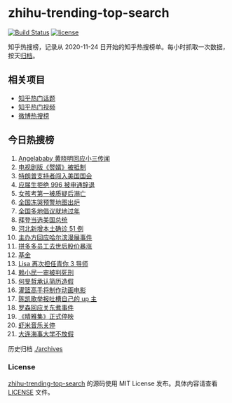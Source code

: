 # zhihu-trending-top-search

[![Build Status](https://github.com/justjavac/zhihu-trending-top-search/workflows/ci/badge.svg?branch=main)](https://github.com/justjavac/zhihu-trending-top-search/actions)
[![license](https://img.shields.io/github/license/justjavac/zhihu-trending-top-search)](https://github.com/justjavac/zhihu-trending-top-search/blob/main/LICENSE)

知乎热搜榜，记录从 2020-11-24 日开始的知乎热搜榜单。每小时抓取一次数据，按天[归档](./archives)。

## 相关项目

- [知乎热门话题](https://github.com/justjavac/zhihu-trending-hot-questions)
- [知乎热门视频](https://github.com/justjavac/zhihu-trending-hot-video)
- [微博热搜榜](https://github.com/justjavac/weibo-trending-hot-search)

## 今日热搜榜

<!-- BEGIN -->
<!-- 最后更新时间 Thu Jan 07 2021 22:11:51 GMT+0800 (CST) -->
1. [Angelababy 黄晓明回应小三传闻](https://www.zhihu.com/search?q=黄晓明baby)
1. [电视剧版《赘婿》被抵制](https://www.zhihu.com/search?q=赘婿)
1. [特朗普支持者闯入美国国会](https://www.zhihu.com/search?q=特朗普支持者)
1. [应届生拒绝 996 被申通辞退](https://www.zhihu.com/search?q=申通996)
1. [女孩考第一被质疑后溺亡](https://www.zhihu.com/search?q=女孩考第一被质疑)
1. [全国冻哭预警地图出炉](https://www.zhihu.com/search?q=全国冻哭预警)
1. [全国多地倡议就地过年](https://www.zhihu.com/search?q=就地过年)
1. [拜登当选美国总统](https://www.zhihu.com/search?q=拜登)
1. [河北新增本土确诊 51 例](https://www.zhihu.com/search?q=河北新增)
1. [主办方回应哈尔滨漫展事件](https://www.zhihu.com/search?q=哈尔滨漫展)
1. [拼多多员工去世后股价暴涨](https://www.zhihu.com/search?q=拼多多股价)
1. [基金](https://www.zhihu.com/search?q=基金)
1. [Lisa 再次担任青你 3 导师](https://www.zhihu.com/search?q=lisa)
1. [赖小民一审被判死刑](https://www.zhihu.com/search?q=赖小民)
1. [何旻哲承认简历造假](https://www.zhihu.com/search?q=何旻哲简历)
1. [灌篮高手将制作动画电影](https://www.zhihu.com/search?q=灌篮高手)
1. [陈凯歌举报吐槽自己的 up 主](https://www.zhihu.com/search?q=陈凯歌举报)
1. [罗森回应关东煮事件](https://www.zhihu.com/search?q=罗森关东煮)
1. [《晴雅集》正式停映](https://www.zhihu.com/search?q=晴雅集)
1. [虾米音乐关停](https://www.zhihu.com/search?q=虾米音乐)
1. [大连海事大学不放假](https://www.zhihu.com/search?q=大连海事大学)
<!-- END -->

历史归档 [./archives](./archives)

### License

[zhihu-trending-top-search](https://github.com/justjavac/zhihu-trending-top-search) 的源码使用 MIT License 发布。具体内容请查看 [LICENSE](./LICENSE) 文件。
